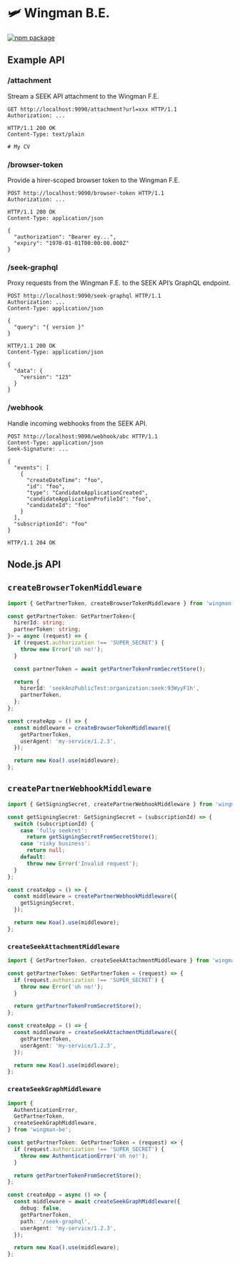 # 🛩 Wingman B.E.

[![npm package](https://img.shields.io/npm/v/wingman-be)](https://www.npmjs.com/package/wingman-be)

## Example API

### /attachment

Stream a SEEK API attachment to the Wingman F.E.

```http
GET http://localhost:9090/attachment?url=xxx HTTP/1.1
Authorization: ...
```

```http
HTTP/1.1 200 OK
Content-Type: text/plain

# My CV
```

### /browser-token

Provide a hirer-scoped browser token to the Wingman F.E.

```http
POST http://localhost:9090/browser-token HTTP/1.1
Authorization: ...
```

```http
HTTP/1.1 200 OK
Content-Type: application/json

{
  "authorization": "Bearer ey...",
  "expiry": "1970-01-01T00:00:00.000Z"
}
```

### /seek-graphql

Proxy requests from the Wingman F.E. to the SEEK API’s GraphQL endpoint.

```http
POST http://localhost:9090/seek-graphql HTTP/1.1
Authorization: ...
Content-Type: application/json

{
  "query": "{ version }"
}
```

```http
HTTP/1.1 200 OK
Content-Type: application/json

{
  "data": {
    "version": "123"
  }
}
```

### /webhook

Handle incoming webhooks from the SEEK API.

```http
POST http://localhost:9090/webhook/abc HTTP/1.1
Content-Type: application/json
Seek-Signature: ...

{
  "events": [
    {
      "createDateTime": "foo",
      "id": "foo",
      "type": "CandidateApplicationCreated",
      "candidateApplicationProfileId": "foo",
      "candidateId": "foo"
    }
  ],
  "subscriptionId": "foo"
}
```

```http
HTTP/1.1 204 OK
```

## Node.js API

## `createBrowserTokenMiddleware`

```typescript
import { GetPartnerToken, createBrowserTokenMiddleware } from 'wingman-be';

const getPartnerToken: GetPartnerToken<{
  hirerId: string;
  partnerToken: string;
}> = async (request) => {
  if (request.authorization !== 'SUPER_SECRET') {
    throw new Error('oh no!');
  }

  const partnerToken = await getPartnerTokenFromSecretStore();

  return {
    hirerId: 'seekAnzPublicTest:organization:seek:93WyyF1h',
    partnerToken,
  };
};

const createApp = () => {
  const middleware = createBrowserTokenMiddleware({
    getPartnerToken,
    userAgent: 'my-service/1.2.3',
  });

  return new Koa().use(middleware);
};
```

## `createPartnerWebhookMiddleware`

```typescript
import { GetSigningSecret, createPartnerWebhookMiddleware } from 'wingman-be';

const getSigningSecret: GetSigningSecret = (subscriptionId) => {
  switch (subscriptionId) {
    case 'fully seekret':
      return getSigningSecretFromSecretStore();
    case 'risky business':
      return null;
    default:
      throw new Error('Invalid request');
  }
};

const createApp = () => {
  const middleware = createPartnerWebhookMiddleware({
    getSigningSecret,
  });

  return new Koa().use(middleware);
};
```

### `createSeekAttachmentMiddleware`

```typescript
import { GetPartnerToken, createSeekAttachmentMiddleware } from 'wingman-be';

const getPartnerToken: GetPartnerToken = (request) => {
  if (request.authorization !== 'SUPER_SECRET') {
    throw new Error('oh no!');
  }

  return getPartnerTokenFromSecretStore();
};

const createApp = () => {
  const middleware = createSeekAttachmentMiddleware({
    getPartnerToken,
    userAgent: 'my-service/1.2.3',
  });

  return new Koa().use(middleware);
};
```

### `createSeekGraphMiddleware`

```typescript
import {
  AuthenticationError,
  GetPartnerToken,
  createSeekGraphMiddleware,
} from 'wingman-be';

const getPartnerToken: GetPartnerToken = (request) => {
  if (request.authorization !== 'SUPER_SECRET') {
    throw new AuthenticationError('oh no!');
  }

  return getPartnerTokenFromSecretStore();
};

const createApp = async () => {
  const middleware = await createSeekGraphMiddleware({
    debug: false,
    getPartnerToken,
    path: '/seek-graphql',
    userAgent: 'my-service/1.2.3',
  });

  return new Koa().use(middleware);
};
```
